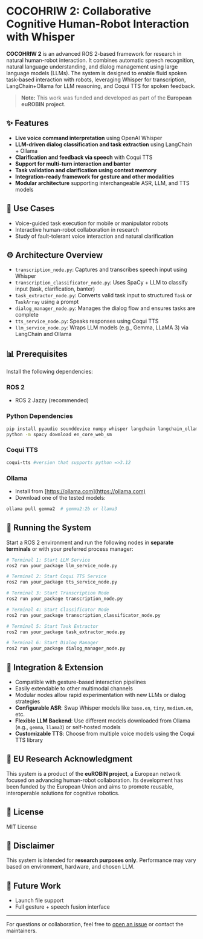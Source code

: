 # COCOHRIW 2: Collaborative Cognitive Human-Robot Interaction with Whisper

**COCOHRIW 2** is an advanced ROS 2-based framework for research in natural human-robot interaction. It combines automatic speech recognition, natural language understanding, and dialog management using large language models (LLMs). The system is designed to enable fluid spoken task-based interaction with robots, leveraging Whisper for transcription, LangChain+Ollama for LLM reasoning, and Coqui TTS for spoken feedback.

> **Note:** This work was funded and developed as part of the **European euROBIN project**.


## ✨ Features

* **Live voice command interpretation** using OpenAI Whisper
* **LLM-driven dialog classification and task extraction** using LangChain + Ollama
* **Clarification and feedback via speech** with Coqui TTS
* **Support for multi-turn interaction and banter**
* **Task validation and clarification using context memory**
* **Integration-ready framework for gesture and other modalities**
* **Modular architecture** supporting interchangeable ASR, LLM, and TTS models


## 🚀 Use Cases

* Voice-guided task execution for mobile or manipulator robots
* Interactive human-robot collaboration in research
* Study of fault-tolerant voice interaction and natural clarification

## ⚙️ Architecture Overview

* `transcription_node.py`: Captures and transcribes speech input using Whisper
* `transcription_classificator_node.py`: Uses SpaCy + LLM to classify input (task, clarification, banter)
* `task_extractor_node.py`: Converts valid task input to structured `Task` or `TaskArray` using a prompt
* `dialog_manager_node.py`: Manages the dialog flow and ensures tasks are complete
* `tts_service_node.py`: Speaks responses using Coqui TTS
* `llm_service_node.py`: Wraps LLM models (e.g., Gemma, LLaMA 3) via LangChain and Ollama


## 📊 Prerequisites

Install the following dependencies:

### ROS 2

* ROS 2 Jazzy (recommended)

### Python Dependencies

```bash
pip install pyaudio sounddevice numpy whisper langchain langchain_ollama spacy pydantic rapidfuzz webrtcvad
python -m spacy download en_core_web_sm
```

### Coqui TTS

```bash
coqui-tts #version that supports python =>3.12
```

### Ollama

* Install from [https://ollama.com](https://ollama.com)
* Download one of the tested models:

```bash
ollama pull gemma2  # gemma2:2b or llama3
```

## 🚧 Running the System

Start a ROS 2 environment and run the following nodes in **separate terminals** or with your preferred process manager:

```bash
# Terminal 1: Start LLM Service
ros2 run your_package llm_service_node.py

# Terminal 2: Start Coqui TTS Service
ros2 run your_package tts_service_node.py

# Terminal 3: Start Transcription Node
ros2 run your_package transcription_node.py

# Terminal 4: Start Classificator Node
ros2 run your_package transcription_classificator_node.py

# Terminal 5: Start Task Extractor
ros2 run your_package task_extractor_node.py

# Terminal 6: Start Dialog Manager
ros2 run your_package dialog_manager_node.py
```


## 🔗 Integration & Extension

* Compatible with gesture-based interaction pipelines
* Easily extendable to other multimodal channels
* Modular nodes allow rapid experimentation with new LLMs or dialog strategies
* **Configurable ASR**: Swap Whisper models like `base.en`, `tiny`, `medium.en`, etc.
* **Flexible LLM Backend**: Use different models downloaded from Ollama (e.g., `gemma`, `llama3`) or self-hosted models
* **Customizable TTS**: Choose from multiple voice models using the Coqui TTS library


## 🚀 EU Research Acknowledgment

This system is a product of the **euROBIN project**, a European network focused on advancing human-robot collaboration. Its development has been funded by the European Union and aims to promote reusable, interoperable solutions for cognitive robotics.


## 📄 License

MIT License


## 🚫 Disclaimer

This system is intended for **research purposes only**. Performance may vary based on environment, hardware, and chosen LLM.

## 📆 Future Work

* Launch file support
* Full gesture + speech fusion interface
---

For questions or collaboration, feel free to [open an issue](https://github.com/SUT-robotics-HRI-Lab/COCOHRIW_speech_interaction/issues) or contact the maintainers.
